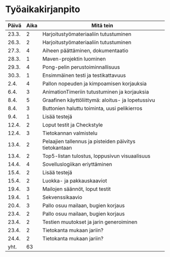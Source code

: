 # Työaikakirjanpito

Päivä | Aika | Mitä tein
------------ | ------------- | -------------
23.3. | 2 | Harjoitustyömateriaaliin tutustuminen
26.3. | 2 | Harjoitustyömateriaaliin tutustuminen
27.3. | 4 | Aiheen päättäminen, dokumentaatio
28.3. | 1 | Maven-projektin luominen
29.3. | 4 | Pong-pelin perustoiminnallisuus
30.3. | 1 | Ensimmäinen testi ja testikattavuus
2.4. | 4 | Pallon nopeuden ja kimpoamisen korjauksia
6.4. | 3 | AnimationTimeriin tutustuminen ja korjauksia
8.4. | 5 | Graafinen käyttöliittymä: aloitus- ja lopetussivu
8.4. | 3 | Buttonien haluttu toiminta, uusi pelikierros
9.4. | 1 | Lisää testejä
12.4. | 2 | Loput testit ja Checkstyle
12.4. | 3 | Tietokannan valmistelu
13.4. | 2 | Pelaajien tallennus ja pisteiden päivitys tietokantaan
13.4. | 2 | Top5-listan tulostus, loppusivun visuaalisuus
14.4. | 4 | Sovelluslogiikan eriyttäminen
15.4. | 2 | Lisää testejä
15.4. | 2 | Luokka- ja pakkauskaaviot
19.4. | 3 | Mailojen säännöt, loput testit
19.4. | 1 | Sekvenssikaavio
20.4. | 3 | Pallo osuu mailaan, bugien korjaus
23.4. | 2 | Pallo osuu mailaan, bugien korjaus
23.4. | 2 | Testien muutokset ja jarin generoiminen
23.4. | 2 | Tietokanta mukaan jariin?
24.4. | 2 | Tietokanta mukaan jariin?
yht. | 63 | 
